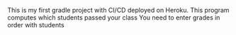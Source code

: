 This is my first gradle project with CI/CD deployed on Heroku.
This program computes which students passed your class 
You need to enter grades in order with students 